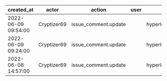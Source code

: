 |          created_at | actor       | action               | user | repo             |
| ------------------- | ----------- | -------------------- | ---- | ---------------- |
| 2022-06-09 09:54:00 | Cryptizer69 | issue_comment.update |      | hyperledger/besu |
| 2022-06-09 09:24:00 | Cryptizer69 | issue_comment.update |      | hyperledger/besu |
| 2022-06-08 14:57:00 | Cryptizer69 | issue_comment.update |      | hyperledger/besu |
